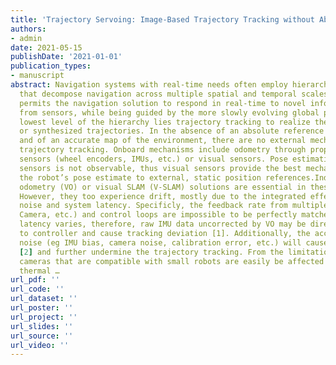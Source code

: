 ```yaml
---
title: 'Trajectory Servoing: Image-Based Trajectory Tracking without Absolute Positioning'
authors:
- admin
date: 2021-05-15
publishDate: '2021-01-01'
publication_types:
- manuscript
abstract: Navigation systems with real-time needs often employ hierarchical schemes
  that decompose navigation across multiple spatial and temporal scales. Doing so
  permits the navigation solution to respond in real-time to novel information gained
  from sensors, while being guided by the more slowly evolving global path. At the
  lowest level of the hierarchy lies trajectory tracking to realize the planned paths
  or synthesized trajectories. In the absence of an absolute reference (such as GPS)
  and of an accurate map of the environment, there are no external mechanisms to support
  trajectory tracking. Onboard mechanisms include odometry through proprioceptive
  sensors (wheel encoders, IMUs, etc.) or visual sensors. Pose estimation from proprioceptive
  sensors is not observable, thus visual sensors provide the best mechanism to anchor
  the robot’s pose estimate to external, static position references.Indeed visual
  odometry (VO) or visual SLAM (V-SLAM) solutions are essential in these circumstances.
  However, they too experience drift, mostly due to the integrated effects of measurement
  noise and system latency. Specificly, the feedback rate from multiple sensor (IMU,
  Camera, etc.) and control loops are impossible to be perfectly matched since each
  latency varies, therefore, raw IMU data uncorrected by VO may be directily sent
  to controller and cause tracking deviation [1]. Additionally, the accumulation of
  noise (eg IMU bias, camera noise, calibration error, etc.) will cause the VO drift
  [2] and further undermine the trajectory tracking. From the limitation of cost,
  cameras that are compatible with small robots are easily be affected by Johnson-Nyquist
  thermal …
url_pdf: ''
url_code: ''
url_dataset: ''
url_poster: ''
url_project: ''
url_slides: ''
url_source: ''
url_video: ''
---
```

